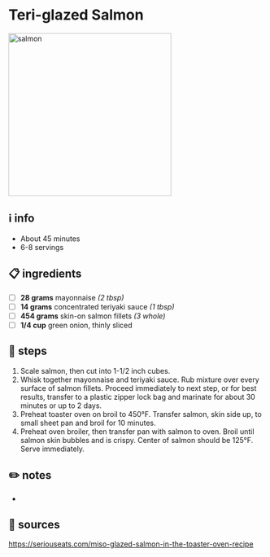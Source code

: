 # Teri-glazed Salmon
<img src="https://healthfulblondie.com/wp-content/uploads/2022/08/air-fryer-teriyaki-salmon-bites-tn.jpg" alt="salmon" width="320"/>  

## ℹ️ info
* About 45 minutes  
* 6-8 servings  

## 📋 ingredients
- [ ] **28	grams**	mayonnaise *(2 tbsp)*
- [ ] **14	grams**	concentrated teriyaki sauce *(1 tbsp)*
- [ ] **454	grams**	skin-on salmon fillets *(3 whole)*
- [ ] **1/4	cup**	green onion, thinly sliced

## 🔪 steps
1. Scale salmon, then cut into 1-1/2 inch cubes.
2. Whisk together mayonnaise and teriyaki sauce. Rub mixture over every surface of salmon fillets. Proceed immediately to next step, or for best results, transfer to a plastic zipper lock bag and marinate for about 30 minutes or up to 2 days.
3. Preheat toaster oven on broil to 450°F. Transfer salmon, skin side up, to small sheet pan and broil for 10 minutes.
4. Preheat oven broiler, then transfer pan with salmon to oven. Broil until salmon skin bubbles and is crispy. Center of salmon should be 125°F. Serve immediately.

## ✏️ notes
* 

## 🔗 sources
https://seriouseats.com/miso-glazed-salmon-in-the-toaster-oven-recipe  
